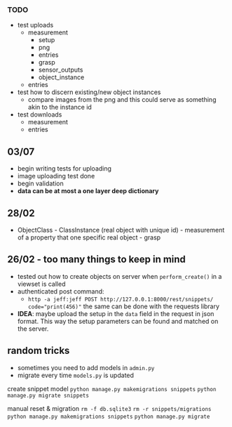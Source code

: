 


### TODO
- test uploads
  - measurement
    - setup
    - png
    - entries
    - grasp
    - sensor\_outputs
    - object\_instance
  - entries
- test how to discern existing/new object instances
  - compare images from the png and this could serve as something akin to the instance id
- test downloads
  - measurement
  - entries

## 03/07
- begin writing tests for uploading
- image uploading test done
- begin validation
- **data can be at most a one layer deep dictionary**

## 28/02
- ObjectClass - ClassInstance (real object with unique id) - measurement of a property that one specific real object - grasp

## 26/02 - too many things to keep in mind
- tested out how to create objects on server when `perform_create()` in a viewset is called
- authenticated post command:
  - `http -a jeff:jeff POST http://127.0.0.1:8000/rest/snippets/ code="print(456)"`
the same can be done with the requests library
- **IDEA**: maybe upload the setup in the `data` field in the request in json format. This way the setup parameters can be found and matched on the server.


## random tricks
- sometimes you need to add models in `admin.py`
- migrate every time `models.py` is updated

create snippet model
`python manage.py makemigrations snippets`
`python manage.py migrate snippets`

manual reset & migration
`rm -f db.sqlite3`
`rm -r snippets/migrations`
`python manage.py makemigrations snippets`
`python manage.py migrate`




